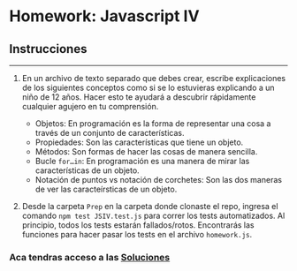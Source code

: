 # Homework: Javascript IV

## Instrucciones
---
1. En un archivo de texto separado que debes crear, escribe explicaciones de los siguientes conceptos como si se lo estuvieras explicando a un niño de 12 años. Hacer esto te ayudará a descubrir rápidamente cualquier agujero en tu comprensión.

	* Objetos: En programación es la forma de representar una cosa a través de un conjunto de características.
	* Propiedades: Son las características que tiene un objeto.
	* Métodos: Son formas de hacer las cosas de manera sencilla.
	* Bucle `for…in`: En programación es una manera de mirar las características de un objeto.
	* Notación de puntos vs notación de corchetes: Son las dos maneras de ver las caracteírsticas de un objeto.

2. Desde la carpeta `Prep` en la carpeta donde clonaste el repo, ingresa el comando `npm test JSIV.test.js` para correr los tests automatizados. Al principio, todos los tests estarán fallados/rotos. Encontrarás las funciones para hacer pasar los tests en el archivo `homework.js`.

### Aca tendras acceso a las [Soluciones](https://github.com/atralice/Curso.Prep.Henry/blob/solution/05-JS-IV/homework/homework.js)